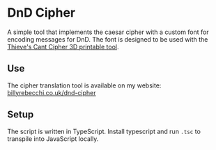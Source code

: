 # DnD Cipher

A simple tool that implements the caesar cipher with a custom font for encoding messages for DnD. The font is designed to be used with the [Thieve's Cant Cipher 3D printable tool](https://makerworld.com/en/models/554115).

## Use

The cipher translation tool is available on my website: [billyrebecchi.co.uk/dnd-cipher](http://billyrebecchi.co.uk/dnd-cipher)

## Setup

The script is written in TypeScript. Install typescript and run `.tsc` to transpile into JavaScript locally.
